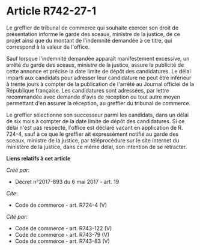 # Article R742-27-1

Le greffier de tribunal de commerce qui souhaite exercer son droit de présentation informe le garde des sceaux, ministre de
la justice, de ce projet ainsi que du montant de l'indemnité demandée à ce titre, qui correspond à la valeur de l'office. 

Sauf lorsque l'indemnité demandée apparaît manifestement excessive, un arrêté du garde des sceaux, ministre de la justice,
assure la publicité de cette annonce et précise la date limite de dépôt des candidatures. Le délai imparti aux candidats pour
adresser leur candidature ne peut être inférieur à trente jours à compter de la publication de l'arrêté au Journal officiel
de la République française. Les candidatures sont adressées, par lettre recommandée avec demande d'avis de réception ou tout
autre moyen permettant d'en assurer la réception, au greffier du tribunal de commerce. 

Le greffier sélectionne son successeur parmi les candidats, dans un délai de six mois à compter de la date limite de dépôt
des candidatures. Si ce délai n'est pas respecté, l'office est déclaré vacant en application de R. 724-4, sauf à ce que le
greffier ait expressément notifié au garde des sceaux, ministre de la justice, par téléprocédure sur le site internet du
ministère de la justice, dans ce même délai, son intention de se rétracter.

**Liens relatifs à cet article**

_Créé par_:

  - Décret n°2017-893 du 6 mai 2017 - art. 19

_Cite_:

  - Code de commerce - art. R724-4 (V)

_Cité par_:

  - Code de commerce - art. R743-122 (V)
  - Code de commerce - art. R743-79 (V)
  - Code de commerce - art. R743-83 (V)
